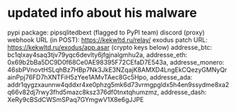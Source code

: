 # updated info about his malware
pypi package: pipsqlitedbext (flagged to PyPI team)
discord (proxy) webhook URL (in POST): https://kekwltd.ru/relay/
exodus patch URL: https://kekwltd.ru/exodus/app.asar
(crypto keys below)
addresse_btc: bc1qlxay4saq3tjv79yqc6devlty6jfgjnalgmhu2a,
addresse_eth: 0x69b2bBa5DC9D0f68Ce0AE98395F72CEfaD7E543a,
addresse_monero: 46sbPVnovtHSLqhBz7HBp7Nk3JkE3NZqajK8AMXD4LngEkCQezyGMNyQrainPpj76FD7hXNTFiH5zYee1AMvTAec8Gc5Hpo,
addresse_ada: addr1qygzxaunnw4qddxr4xe0phzg5mk6d73vrmgpgldx5h4en9ssydme8xa2q66v82dj7rwy3fhd5mazc8ksz376df0tnxtqhumzmz,
addresse_dash: XeRy9cBSdCWSmSPaq7GYmgwV1X8e6gJJPE
